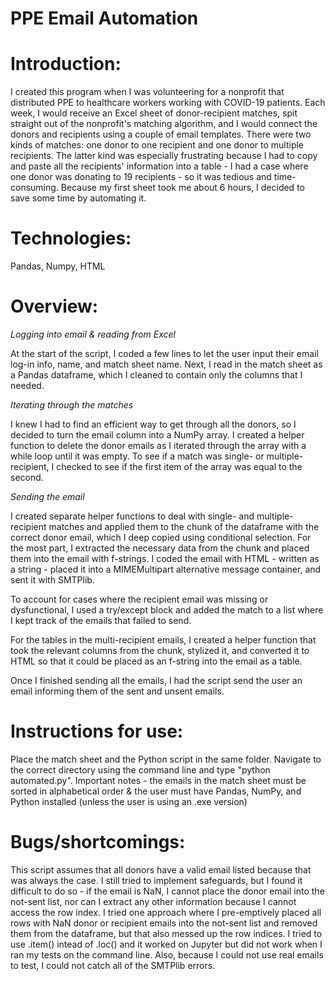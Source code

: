 # PPE Email Automation

# Introduction:

I created this program when I was volunteering for a nonprofit that
distributed PPE to healthcare workers working with COVID-19 patients.
Each week, I would receive an Excel sheet of donor-recipient matches, spit
straight out of the nonprofit's matching algorithm, and I would connect
the donors and recipients using a couple of email templates. There were two
kinds of matches: one donor to one recipient and one donor to multiple
recipients. The latter kind was especially frustrating because I had to copy
and paste all the recipients' information into a table - I had a case
where one donor was donating to 19 recipients - so it was tedious and
time-consuming. Because my first sheet took me about 6 hours, I decided to save
some time by automating it.

# Technologies: 

Pandas, Numpy, HTML

# Overview:

*Logging into email & reading from Excel*

At the start of the script, I coded a few lines to let the user input their
email log-in info, name, and match sheet name. Next, I read in the match sheet
as a Pandas dataframe, which I cleaned to contain only the columns that I
needed.

*Iterating through the matches*

I knew I had to find an efficient way to get through all the donors, so I
decided to turn the email column into a NumPy array. I created a helper function 
to delete the donor emails as I iterated through the array with a while loop
until it was empty. To see if a match was single- or multiple-recipient, I
checked to see if the first item of the array was equal to the second.

*Sending the email*

I created separate helper functions to deal with single- and multiple-recipient
matches and applied them to the chunk of the dataframe with the correct donor
email, which I deep copied using conditional selection. For the most part, I
extracted the necessary data from the chunk and placed them into the email with
f-strings. I coded the email with HTML - written as a string - placed it into
a MIMEMultipart alternative message container, and sent it with SMTPlib.

To account for cases where the recipient email was missing or dysfunctional,
I used a try/except block and added the match to a list where I kept track of
the emails that failed to send.

For the tables in the multi-recipient emails, I created a helper function that
took the relevant columns from the chunk, stylized it, and converted it to
HTML so that it could be placed as an f-string into the email as a table.

Once I finished sending all the emails, I had the script send the user an
email informing them of the sent and unsent emails.

# Instructions for use:

Place the match sheet and the Python script in the same folder. Navigate
to the correct directory using the command line and type "python automated.py".
Important notes - the emails in the match sheet must be sorted in alphabetical
order & the user must have Pandas, NumPy, and Python installed (unless the user
is using an .exe version)

# Bugs/shortcomings:

This script assumes that all donors have a valid email listed because that was
always the case. I still tried to implement safeguards, but I found it difficult
to do so - if the email is NaN, I cannot place the donor email into the not-sent 
list, nor can I extract any other information because I cannot access the row
index. I tried one approach where I pre-emptively placed all rows with
NaN donor or recipient emails into the not-sent list and removed them from the
dataframe, but that also messed up the row indices. I tried to use .item()
intead of .loc() and it worked on Jupyter but did not work when I ran my tests
on the command line. Also, because I could not use real emails to test, I could
not catch all of the SMTPlib errors.

